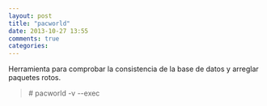 ```yaml
---
layout: post
title: "pacworld"
date: 2013-10-27 13:55
comments: true
categories: 
---
```

Herramienta para comprobar la consistencia de la base de datos y arreglar paquetes rotos.

>\# pacworld -v --exec

